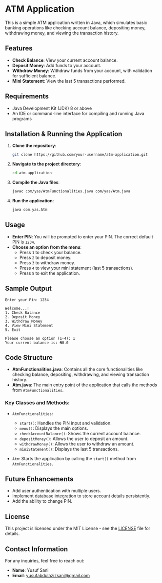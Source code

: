 
# ATM Application

This is a simple ATM application written in Java, which simulates basic banking operations like checking account balance, depositing money, withdrawing money, and viewing the transaction history.

## Features

- **Check Balance**: View your current account balance.
- **Deposit Money**: Add funds to your account.
- **Withdraw Money**: Withdraw funds from your account, with validation for sufficient balance.
- **Mini Statement**: View the last 5 transactions performed.

## Requirements

- Java Development Kit (JDK) 8 or above
- An IDE or command-line interface for compiling and running Java programs

## Installation & Running the Application

1. **Clone the repository**:
   ```bash
   git clone https://github.com/your-username/atm-application.git
   ```
   
2. **Navigate to the project directory**:
   ```bash
   cd atm-application
   ```

3. **Compile the Java files**:
   ```bash
   javac com/yas/AtmFunctionalities.java com/yas/Atm.java
   ```

4. **Run the application**:
   ```bash
   java com.yas.Atm
   ```

## Usage

- **Enter PIN**: You will be prompted to enter your PIN. The correct default PIN is `1234`.
- **Choose an option from the menu**:
    - Press `1` to check your balance.
    - Press `2` to deposit money.
    - Press `3` to withdraw money.
    - Press `4` to view your mini statement (last 5 transactions).
    - Press `5` to exit the application.

## Sample Output

```
Enter your Pin: 1234

Welcome...!
1. Check Balance
2. Deposit Money
3. Withdraw Money
4. View Mini Statement
5. Exit

Please choose an option (1-4): 1
Your current balance is: ₦0.0
```

## Code Structure

- **AtmFunctionalities.java**: Contains all the core functionalities like checking balance, depositing, withdrawing, and viewing transaction history.
- **Atm.java**: The main entry point of the application that calls the methods from `AtmFunctionalities`.

### Key Classes and Methods:

- `AtmFunctionalities`:
    - `start()`: Handles the PIN input and validation.
    - `menu()`: Displays the main options.
    - `checkAccountBalance()`: Shows the current account balance.
    - `depositMoney()`: Allows the user to deposit an amount.
    - `withdrawMoney()`: Allows the user to withdraw an amount.
    - `miniStatement()`: Displays the last 5 transactions.

- `Atm`: Starts the application by calling the `start()` method from `AtmFunctionalities`.

## Future Enhancements

- Add user authentication with multiple users.
- Implement database integration to store account details persistently.
- Add the ability to change PIN.

## License

This project is licensed under the MIT License - see the [LICENSE](LICENSE) file for details.

## Contact Information

For any inquiries, feel free to reach out:

- **Name**: Yusuf Sani
- **Email**: yusufabdulazizsani@gmail.com
